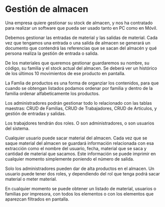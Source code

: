 # Gestión de almacen

Una empresa quiere gestionar su stock de almacen, y nos ha contratado para realizar un software que pueda ser usado tanto en PC como en Móvil.

Debemos gestionar las entradas de material y las salidas de material. Cada vez que tengamos una entrada o una salida de almacen se generará un documento que contendrá las referencias que se sacan del almacén y qué persona realiza la gestión de entrada o salida.

De los materiales que queremos gestionar guardaremos su nombre, su código, su familia y el stock actual del almacen. Se deberá ver un histórico de los últimos 10 movimientos de ese producto en pantalla.

La Famlia de productos es una forma de organziar los contenidos, para que cuando se obtengan listados podamos ordenar por familia y dentro de la familia ordenar alfabeticamente los productos.

Los administradores podrán gestionar todo lo relacionado con las tablas maestras: CRUD de Familias, CRUD de Trabajadores, CRUD de Artículos, y gestión de entradas y salidas.

Los trabajdores tendrán dos roles. O son administradores, o son usuarios del sistema. 

Cualquier usuario puede sacar material del almacen. Cada vez que se saque material del almacen se guardará información relacionada con esa extracción como el nombre del usuario, fecha, material que se saca y cantidad de material que sacamos. Este información se puede imprimir en cualquier momento simplemente poniendo el número de salida. 

Solo los administradores pueden dar de alta productos en el almacen. Un usuario puede tener dos roles, y dependiendo del rol que tenga podrá sacar material o meter material. 

En cualquier momento se puede obtener un listado de material, usuarios o familias por impresora, con todos los elementos o con los elementos que aparezcan filtrados en pantalla.


